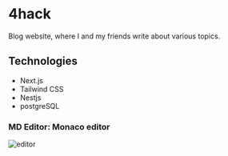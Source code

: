 # 4hack

Blog website, where I and my friends write about various topics.


## Technologies
- Next.js
- Tailwind CSS
- Nestjs
- postgreSQL


### MD Editor: Monaco editor
![editor](https://i.ibb.co/CQrz1hN/image.png)
